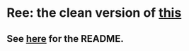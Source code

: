 # Ree: the clean version of [this](https://github.com/nvbn/thefuck)

## See [here](https://github.com/nvbn/thefuck) for the README.
